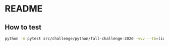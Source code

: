 # README

## How to test

```bash
python -m pytest src/challenge/python/fall-challenge-2020 -vvv --tb=line -s
```
